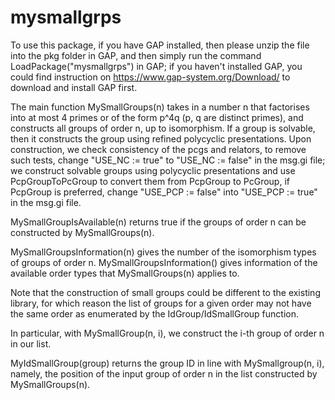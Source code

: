 # mysmallgrps

To use this package, if you have GAP installed, then please unzip the file into the pkg folder in GAP, and then simply run the command LoadPackage("mysmallgrps") in GAP; if you haven't installed GAP, you could find instruction on https://www.gap-system.org/Download/ to download and install GAP first.

The main function MySmallGroups(n) takes in a number n that factorises into at most 4 primes or of the form p^4q (p, q are distinct primes), and constructs all groups of order n, up to isomorphism. If a group is solvable, then it constructs the group using refined polycyclic presentations. Upon construction, we check consistency of the pcgs and relators, to remove such tests, change "USE_NC := true" to "USE_NC := false" in the msg.gi file; we construct solvable groups using polycyclic presentations and use PcpGroupToPcGroup to convert them from PcpGroup to PcGroup, if PcpGroup is preferred, change "USE_PCP := false" into "USE_PCP := true" in the msg.gi file.

MySmallGroupIsAvailable(n) returns true if the groups of order n can be constructed by MySmallGroups(n).

MySmallGroupsInformation(n) gives the number of the isomorphism types of groups of order n.
MySmallGroupsInformation() gives information of the available order types that MySmallGroups(n) applies to.

Note that the construction of small groups could be different to the existing library, for which reason the list of groups for a given order may not have the same order as enumerated by the IdGroup/IdSmallGroup function.

In particular, with MySmallGroup(n, i), we construct the i-th group of order n in our list.

MyIdSmallGroup(group) returns the group ID in line with MySmallgroup(n, i), namely, the position of the input group of order n in the list constructed by MySmallGroups(n).
